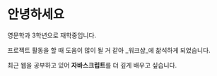 # 안녕하세요
영문학과 3학년으로 재학중입니다.

프로젝트 활동을 할 때 도움이 많이 될 거 같아 _워크샵_에 찲석하게 되었습니다.

최근 웹을 공부하고 있어 **자바스크립트**를 더 깊게 배우고 싶습니다.